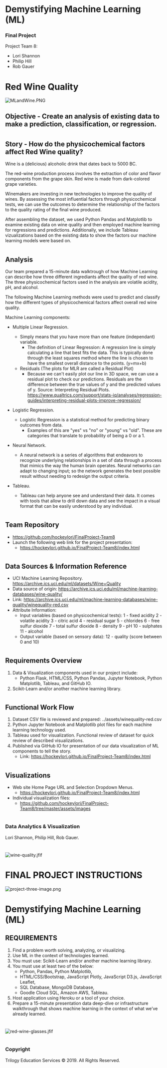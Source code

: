 # Demystifying Machine Learning (ML)
### Final Project
Project Team 8: 
* Lori Shannon
* Philip Hill
* Rob Gauer
# 
# Red Wine Quality 

![MLandWine.PNG](images-README/MLandWine.PNG)
## Objective - Create an analysis of existing data to make a prediction, classification, or regression.
#
## Story - How do the physicochemical factors affect Red Wine quality?
Wine is a (delicious) alcoholic drink that dates back to 5000 BC.

The red-wine production process involves the extraction of color and flavor components from the grape skin. Red wine is made from dark-colored grape varieties.

Winemakers are investing in new technologies to improve the quality of wines. By assessing the most influential factors through physicochemical tests, we can use the outcomes to determine the relationship of the factors to the quality rating of the final wine produced.

After assembling the dataset, we used Python Pandas and Matplotlib to examine existing data on wine quality and then employed machine learning for regressions and predictions. Additionally, we include Tableau vizualizations based on the existing data to show the factors our machine learning models were based on.
 
#
## Analysis
Our team prepared a 15-minute data walktrough of how Machine Learning can describe how three different ingrediants affect the quality of red wine. The three physicochemical factors used in the analysis are volatile acidity, pH, and alcohol.

The following Machine Learning methods were used to predict and classify how the different types of physicochemical factors affect overall red wine quality.
   
   Machine Learning components:
   * Multiple Linear Regression.
      * Simply means that you have more than one feature (independant) variable.
        * The definition of Linear Regression:  A regression line is simply calculating a line that best fits the data. This is typically done through the least squares method where the line is chosen to have the smallest overall distance to the points. (y=mx+b)
      * Residuals (The plots for MLR are called a Residual Plot)
        * Because we can't easily plot our line in 3D space, we can use a residual plot to check our predictions. Residuals are the difference between the true values of y and the predicted values of y. 
          Source: Interpreting Residual Plots. https://www.qualtrics.com/support/stats-iq/analyses/regression-guides/interpreting-residual-plots-improve-regression/    
            

   * Logistic Regression.
      * Logistic Regression is a statistical method for predicting binary outcomes from data.
        * Examples of this are "yes" vs "no" or "young" vs "old".
          These are categories that translate to probability of being a 0 or a 1.

   * Neural Network.
      * A neural network is a series of algorithms that endeavors to recognize underlying relationships in a set of data through a process that mimics the way the human brain operates. Neural networks can adapt to changing input; so the network generates the best possible result without needing to redesign the output criteria.

   * Tableau.
      * Tableau can help anyone see and understand their data. It comes with tools that allow to drill down data and see the impact in a visual format that can be easily understood by any individual.
#  
## Team Repository
  * https://github.com/hockeylori/FinalProject-Team8
  * Launch the following web link for the project presentation:  
      * https://hockeylori.github.io/FinalProject-Team8/index.html
#
## Data Sources & Information Reference
   * UCI Machine Learning Repository. https://archive.ics.uci.edu/ml/datasets/Wine+Quality 
   * Data source of origin: https://archive.ics.uci.edu/ml/machine-learning-databases/wine-quality/
   * Link: https://archive.ics.uci.edu/ml/machine-learning-databases/wine-quality/winequality-red.csv
   * Attribute Information:
      * Input variables (based on physicochemical tests):
          1 - fixed acidity
          2 - volatile acidity
          3 - citric acid
          4 - residual sugar
          5 - chlorides
          6 - free sulfur dioxide
          7 - total sulfur dioxide
          8 - density
          9 - pH
          10 - sulphates
          11 - alcohol
      * Output variable (based on sensory data):
          12 - quality (score between 0 and 10)
#           
## Requirements Overview
  1. Data & Visualization components used in our project include:
      * Python Flask, HTML/CSS, Python Pandas, Jupyter Notebook, Python Matplotlib, Tableau, and GitHub IO. 
  2. Scikit-Learn and/or another machine learning library.

#
## Functional Work Flow 
  1. Dataset CSV file is reviewed and prepared: ../assets/winequality-red.csv 
  2. Python Jupyter Notebook and Matplotlib plot files for each machine learning technology used.
  3. Tableau used for visualization. Functional review of dataset for quick review of described visualizations.
  4. Published via GitHub IO for presentation of our data visualization of ML components to tell the story.
      * Link:  https://hockeylori.github.io/FinalProject-Team8/index.html
  #
## Visualizations
  * Web site Home Page URL and Selection Dropdown Menus.
    * https://hockeylori.github.io/FinalProject-Team8/index.html
  * Individual visualization files:
    * https://github.com/hockeylori/FinalProject-Team8/tree/master/assets/images

# 
### Data Analytics & Visualization 
 Lori Shannon, Philip Hill, Rob Gauer.
# 
![wine-quality.jfif](images-README/wine-quality.jfif)
#
#
# FINAL PROJECT INSTRUCTIONS

![project-three-image.png](images-README/project-three-image.png)

# Demystifying Machine Learning (ML)

## REQUIREMENTS
1. Find a problem worth solving, analyzing, or visualizing.
2. Use ML in the context of technologies learned.
3. You must use: Scikit-Learn and/or another machine learning library.
4. You must use at least two of the below:
    * Python, Pandas, Python Matplotlib, 
    * HTML/CSS/Bootstrap, JavaScript Plotly, JavaScript D3.js, JavaScript Leaflet, 
    * SQL Database, MongoDB Database, 
    * Goodle Cloud SQL, Amazon AWS, Tableau.
5. Host application using Heroku or a tool of your choice.
6. Prepare a 15-minute presentation data deep-dive or infrastructure walkthrough that shows machine learning in the context of what we’ve already learned. 
#
![red-wine-glasses.jfif](images-README/red-wine-glasses.jfif)
# 
### Copyright
Trilogy Education Services © 2019. All Rights Reserved.
# 